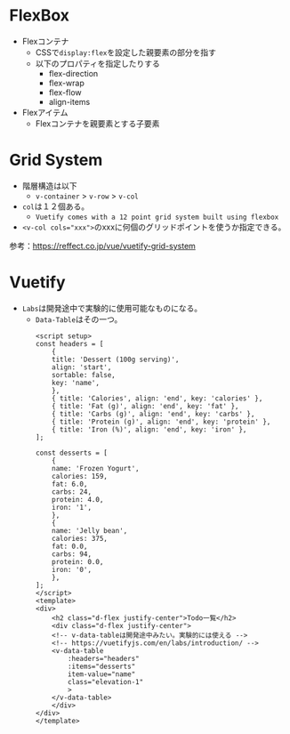 # FlexBox
- Flexコンテナ
  - CSSで`display:flex`を設定した親要素の部分を指す
  - 以下のプロパティを指定したりする
    - flex-direction
    - flex-wrap
    - flex-flow
    - align-items
- Flexアイテム
  - Flexコンテナを親要素とする子要素

# Grid System
- 階層構造は以下
  - `v-container` > `v-row` > `v-col`
- `col`は１２個ある。
  - `Vuetify comes with a 12 point grid system built using flexbox`
- `<v-col cols="xxx">`のxxxに何個のグリッドポイントを使うか指定できる。

参考：https://reffect.co.jp/vue/vuetify-grid-system

# Vuetify
- `Labs`は開発途中で実験的に使用可能なものになる。
  - `Data-Table`はその一つ。
    ```vue
    <script setup>
    const headers = [
        {
        title: 'Dessert (100g serving)',
        align: 'start',
        sortable: false,
        key: 'name',
        },
        { title: 'Calories', align: 'end', key: 'calories' },
        { title: 'Fat (g)', align: 'end', key: 'fat' },
        { title: 'Carbs (g)', align: 'end', key: 'carbs' },
        { title: 'Protein (g)', align: 'end', key: 'protein' },
        { title: 'Iron (%)', align: 'end', key: 'iron' },
    ];

    const desserts = [
        {
        name: 'Frozen Yogurt',
        calories: 159,
        fat: 6.0,
        carbs: 24,
        protein: 4.0,
        iron: '1',
        },
        {
        name: 'Jelly bean',
        calories: 375,
        fat: 0.0,
        carbs: 94,
        protein: 0.0,
        iron: '0',
        },
    ];
    </script>
    <template>
    <div>
        <h2 class="d-flex justify-center">Todo一覧</h2>
        <div class="d-flex justify-center">
        <!-- v-data-tableは開発途中みたい。実験的には使える -->
        <!-- https://vuetifyjs.com/en/labs/introduction/ -->
        <v-data-table 
            :headers="headers"
            :items="desserts"
            item-value="name"
            class="elevation-1"
            >
        </v-data-table>
        </div>
    </div>
    </template>
    ```
